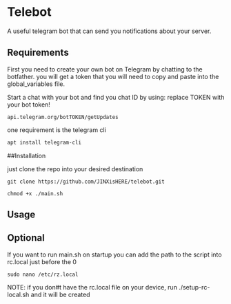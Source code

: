 # Telebot

A useful telegram bot that can send you notifications about your server.
## Requirements 

First you need to create your own bot on Telegram by chatting to the botfather.
you will get a token that you will need to copy and paste into the global_variables file.


Start a chat with your bot and find you chat ID by using:
replace TOKEN with your bot token!
```
api.telegram.org/botTOKEN/getUpdates
``` 

one requirement is the telegram cli 

```bash
apt install telegram-cli
```
##Installation

just clone the repo into your desired destination

```
git clone https://github.com/JINXisHERE/telebot.git
```
```
chmod +x ./main.sh
```

## Usage

## Optional

If you want to run main.sh on startup you can add the path to the script into rc.local just before the 0
```
sudo nano /etc/rz.local
```

NOTE: if you don#t have the rc.local file on your device, run ./setup-rc-local.sh and it will be created